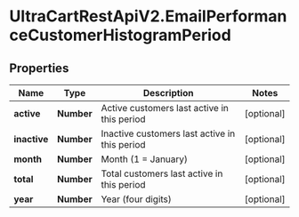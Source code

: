 # UltraCartRestApiV2.EmailPerformanceCustomerHistogramPeriod

## Properties
Name | Type | Description | Notes
------------ | ------------- | ------------- | -------------
**active** | **Number** | Active customers last active in this period | [optional] 
**inactive** | **Number** | Inactive customers last active in this period | [optional] 
**month** | **Number** | Month (1 = January) | [optional] 
**total** | **Number** | Total customers last active in this period | [optional] 
**year** | **Number** | Year (four digits) | [optional] 


